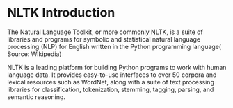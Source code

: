 # NLTK Introduction 
The Natural Language Toolkit, or more commonly NLTK, is a suite of libraries and programs for symbolic and statistical natural language processing (NLP) for English written in the Python programming language( Source: Wikipedia)

NLTK is a leading platform for building Python programs to work with human language data. It provides easy-to-use interfaces to over 50 corpora and lexical resources such as WordNet, along with a suite of text processing libraries for classification, tokenization, stemming, tagging, parsing, and semantic reasoning.



